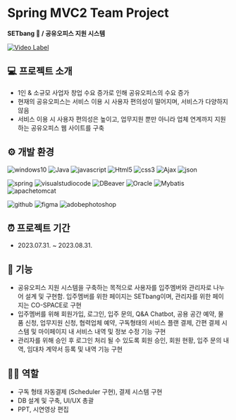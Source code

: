 # Spring MVC2 Team Project
**SETbang 🏢 / 공유오피스 지원 시스템**

[![Video Label](http://img.youtube.com/vi/{}/0.jpg)](https://youtu.be/{})

## 💻 프로젝트 소개
* 1인 & 소규모 사업자 창업 수요 증가로 인해 공유오피스의 수요 증가
* 현재의 공유오피스는 서비스 이용 시 사용자 편의성이 떨어지며, 서비스가 다양하지 않음
* 서비스 이용 시 사용자 편의성은 높이고, 업무지원 뿐만 아니라 업체 연계까지 지원하는 공유오피스 웹 사이트를 구축

## ⚙️ 개발 환경
![windows10](https://img.shields.io/badge/windows10-0078D6.svg?&style=for-the-badge&logo=windows10&logoColor=white)
![Java](https://img.shields.io/badge/Java-007396.svg?&style=for-the-badge&logo=Java&logoColor=white)
![javascript](https://img.shields.io/badge/javascript-F7DF1E.svg?&style=for-the-badge&logo=javascript&logoColor=white)
![Html5](https://img.shields.io/badge/Html5-E34F26.svg?&style=for-the-badge&logo=Html5&logoColor=white)
![css3](https://img.shields.io/badge/css3-1572B6.svg?&style=for-the-badge&logo=css3&logoColor=white)
![Ajax](https://img.shields.io/badge/Ajax-333366.svg?&style=for-the-badge&logo=Ajax&logoColor=white)
![json](https://img.shields.io/badge/json-000000.svg?&style=for-the-badge&logo=json&logoColor=white)

![spring](https://img.shields.io/badge/spring-6DB33F.svg?&style=for-the-badge&logo=spring&logoColor=white)
![visualstudiocode](https://img.shields.io/badge/visualstudiocode-007ACC.svg?&style=for-the-badge&logo=visualstudiocode&logoColor=white)
![DBeaver](https://img.shields.io/badge/DBeaver-2E51A2.svg?&style=for-the-badge&logo=DBeaver&logoColor=white)
![Oracle](https://img.shields.io/badge/Oracle-F80000.svg?&style=for-the-badge&logo=Oracle&logoColor=white)
![Mybatis](https://img.shields.io/badge/Mybatis-2E51A2.svg?&style=for-the-badge&logo=Mybatis&logoColor=white)
![apachetomcat](https://img.shields.io/badge/apachetomcat-F8DC75.svg?&style=for-the-badge&logo=apachetomcat&logoColor=white)

![github](https://img.shields.io/badge/github-181717.svg?&style=for-the-badge&logo=github&logoColor=white)
![figma](https://img.shields.io/badge/figma-F24E1E.svg?&style=for-the-badge&logo=figma&logoColor=white)
![adobephotoshop](https://img.shields.io/badge/adobephotoshop-31A8FF.svg?&style=for-the-badge&logo=adobephotoshop&logoColor=white)

## ⏰ 프로젝트 기간
* 2023.07.31. ~ 2023.08.31. 

## 📌 기능
* 공유오피스 지원 시스템을 구축하는 목적으로 사용자를 입주멤버와 관리자로 나누어 설계 및 구현함. 입주멤버를 위한 페이지는 SETbang이며, 관리자를 위한 페이지는 CO-SPACE로 구현
* 입주멤버를 위해 회원가입, 로그인, 입주 문의, Q&A Chatbot, 공용 공간 예약, 물품 신청, 업무지원 신청, 협력업체 예약, 구독형태의 서비스 플랜 결제, 간편 결제 시스템 및 마이페이지 내 서비스 내역 및 정보 수정 기능 구현
* 관리자를 위해 승인 후 로그인 처리 될 수 있도록 회원 승인, 회원 현황, 입주 문의 내역, 임대차 계약서 등록 및 내역 기능 구현

## 👩‍💻 역할
* 구독 형태 자동결제 (Scheduler 구현), 결제 시스템 구현
* DB 설계 및 구축, UI/UX 총괄
* PPT, 시연영상 편집
